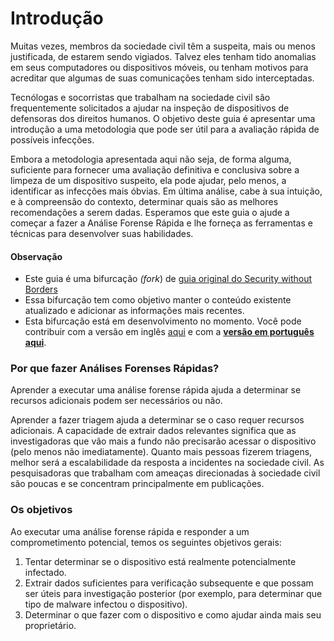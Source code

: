 # Introdução

Muitas vezes, membros da sociedade civil têm a suspeita, mais ou menos justificada, de estarem sendo vigiados. Talvez eles tenham tido anomalias em seus computadores ou dispositivos móveis, ou tenham motivos para acreditar que algumas de suas comunicações tenham sido interceptadas.

Tecnólogas e socorristas que trabalham na sociedade civil são frequentemente solicitados a ajudar na inspeção de dispositivos de defensoras dos direitos humanos. O objetivo deste guia é apresentar uma introdução a uma metodologia que pode ser útil para a avaliação rápida de possíveis infecções.

Embora a metodologia apresentada aqui não seja, de forma alguma, suficiente para fornecer uma avaliação definitiva e conclusiva sobre a limpeza de um dispositivo suspeito, ela pode ajudar, pelo menos, a identificar as infecções mais óbvias. Em última análise, cabe à sua intuição, e à compreensão do contexto, determinar quais são as melhores recomendações a serem dadas. Esperamos que este guia o ajude a começar a fazer a Análise Forense Rápida e lhe forneça as ferramentas e técnicas para desenvolver suas habilidades.

#### Observação

* Este guia é uma bifurcação _(fork_) de [guia original do Security without Borders](https://github.com/securitywithoutborders/guide-to-quick-forensics)
* Essa bifurcação tem como objetivo manter o conteúdo existente atualizado e adicionar as informações mais recentes.
* Esta bifurcação está em desenvolvimento no momento. Você pode contribuir com a versão em inglês [aqui](https://github.com/pellaeon/guide-to-quick-forensics) e com a [**versão em português aqui**](https://github.com/forensics-guide/pt-br).

### Por que fazer Análises Forenses Rápidas?

Aprender a executar uma análise forense rápida ajuda a determinar se recursos adicionais podem ser necessários ou não.

Aprender a fazer triagem ajuda a determinar se o caso requer recursos adicionais. A capacidade de extrair dados relevantes significa que as investigadoras que vão mais a fundo não precisarão acessar o dispositivo (pelo menos não imediatamente). Quanto mais pessoas fizerem triagens, melhor será a escalabilidade da resposta a incidentes na sociedade civil. As pesquisadoras que trabalham com ameaças direcionadas à sociedade civil são poucas e se concentram principalmente em publicações.

### Os objetivos

Ao executar uma análise forense rápida e responder a um comprometimento potencial, temos os seguintes objetivos gerais:

1. Tentar determinar se o dispositivo está realmente potencialmente infectado.
2. Extrair dados suficientes para verificação subsequente e que possam ser úteis para investigação posterior (por exemplo, para determinar que tipo de malware infectou o dispositivo).
3. Determinar o que fazer com o dispositivo e como ajudar ainda mais seu proprietário.
